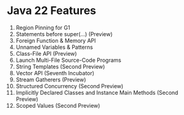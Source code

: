 # Java 22 Features

1. Region Pinning for G1
2. Statements before super(...) (Preview)
3. Foreign Function & Memory API
4. Unnamed Variables & Patterns
5.  Class-File API (Preview)
6. Launch Multi-File Source-Code Programs
7.  String Templates (Second Preview)
8.  Vector API (Seventh Incubator)
9.  Stream Gatherers (Preview)
10. Structured Concurrency (Second Preview)
11. Implicitly Declared Classes and Instance Main Methods (Second Preview)
12. Scoped Values (Second Preview)